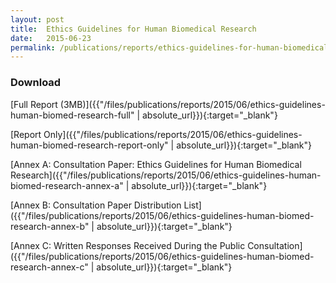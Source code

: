 ```yaml
---
layout: post
title:  Ethics Guidelines for Human Biomedical Research
date:   2015-06-23
permalink: /publications/reports/ethics-guidelines-for-human-biomedical-research
---
```


### **Download**

[Full Report (3MB)]({{"/files/publications/reports/2015/06/ethics-guidelines-human-biomed-research-full" | absolute_url}}){:target="_blank"}

[Report Only]({{"/files/publications/reports/2015/06/ethics-guidelines-human-biomed-research-report-only" | absolute_url}}){:target="_blank"}

[Annex A: Consultation Paper: Ethics Guidelines for Human Biomedical Research]({{"/files/publications/reports/2015/06/ethics-guidelines-human-biomed-research-annex-a" | absolute_url}}){:target="_blank"}

[Annex B: Consultation Paper Distribution List]({{"/files/publications/reports/2015/06/ethics-guidelines-human-biomed-research-annex-b" | absolute_url}}){:target="_blank"}

[Annex C: Written Responses Received During the Public Consultation]({{"/files/publications/reports/2015/06/ethics-guidelines-human-biomed-research-annex-c" | absolute_url}}){:target="_blank"}
